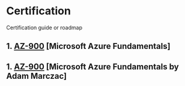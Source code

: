 # Certification
Certification guide or roadmap
 
## 1. <a href="https://github.com/maha-prathamesh/Certification/blob/main/AZ-900/Roadmap.md">AZ-900</a> [Microsoft Azure Fundamentals]
## 1. <a href="https://github.com/maha-prathamesh/Certification/blob/main/AZ-900/Roadmap.md">AZ-900</a> [Microsoft Azure Fundamentals by Adam Marczac]
